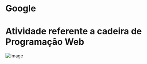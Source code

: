 # Google
# Atividade referente a cadeira de Programação Web
![image](https://user-images.githubusercontent.com/79919310/191134853-50a39032-edc5-4c9a-9c4c-0249864b6415.png)
